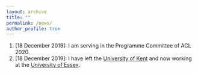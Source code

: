 ```yaml
---
layout: archive
title: ""
permalink: /news/
author_profile: true
---
```


1. [18 December 2019]: I am serving in the Programme Committee of ACL 2020.
2. [18 December 2019]: I have left the [University of Kent](https://www.kent.ac.uk) and now working at the [University of Essex](https://www.essex.ac.uk).
